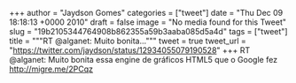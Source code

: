 
+++
author = "Jaydson Gomes"
categories = ["tweet"]
date = "Thu Dec 09 18:18:13 +0000 2010"
draft = false
image = "No media found for this Tweet"
slug = "19b2105344764908b862355a59b3aaba085d5a4d"
tags = ["tweet"]
title = """RT @alganet: Muito bonita..."""
tweet = true
tweet_url = "https://twitter.com/jaydson/status/12934055079190528"
+++
RT @alganet: Muito bonita essa engine de gráficos HTML5 que o Google fez http://migre.me/2PCqz
